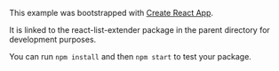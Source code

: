 This example was bootstrapped with [Create React App](https://github.com/facebook/create-react-app).

It is linked to the react-list-extender package in the parent directory for development purposes.

You can run `npm install` and then `npm start` to test your package.
